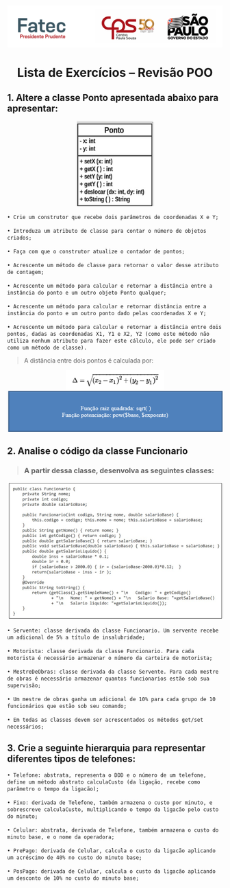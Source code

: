 <div align="center">

<img src = "img/logo.png">
<h1> Lista de Exercícios – Revisão POO </h1>

</div>



## 1. Altere a classe Ponto apresentada abaixo para apresentar:

<div align="center">

<img src = "img/ponto.png">

</div>
 
    • Crie um construtor que recebe dois parâmetros de coordenadas X e Y;

    • Introduza um atributo de classe para contar o número de objetos criados;

    • Faça com que o construtor atualize o contador de pontos;

    • Acrescente um método de classe para retornar o valor desse atributo de contagem;

    • Acrescente um método para calcular e retornar a distância entre a instância do ponto e um outro objeto Ponto qualquer;

    • Acrescente um método para calcular e retornar distância entre a instância do ponto e um outro ponto dado pelas coordenadas X e Y;

    • Acrescente um método para calcular e retornar a distância entre dois pontos, dadas as coordenadas X1, Y1 e X2, Y2 (como este método não utiliza nenhum atributo para fazer este cálculo, ele pode ser criado como um método de classe).
    
> A distância entre dois pontos é calculada por:

<div align="center">

<img src = "img/calculoDistanciaDoisPontos.png">

</div>
     
<div align="center">

<img src = "img/raizquadrada.png">

</div>
     
## 2. Analise o código da classe Funcionario

> ### A partir dessa classe, desenvolva as seguintes classes:

<div align="center">

<img src = "img/funcionario.png">

</div>

    • Servente: classe derivada da classe Funcionario. Um servente recebe um adicional de 5% a título de insalubridade;

    • Motorista: classe derivada da classe Funcionario. Para cada motorista é necessário armazenar o número da carteira de motorista;

    • MestreDeObras: classe derivada da classe Servente. Para cada mestre de obras é necessário armazenar quantos funcionarios estão sob sua supervisão; 

    • Um mestre de obras ganha um adicional de 10% para cada grupo de 10 funcionários que estão sob seu comando;

    • Em todas as classes devem ser acrescentados os métodos get/set necessários;

## 3. Crie a seguinte hierarquia para representar diferentes tipos de telefones:
>

    • Telefone: abstrata, representa o DDD e o número de um telefone, define um método abstrato calculaCusto (da ligação, recebe como parâmetro o tempo da ligacão);

    • Fixo: derivada de Telefone, também armazena o custo por minuto, e sobrescreve calculaCusto, multiplicando o tempo da ligacão pelo custo do minuto;

    • Celular: abstrata, derivada de Telefone, também armazena o custo do minuto base, e o nome da operadora;

    • PrePago: derivada de Celular, calcula o custo da ligacão aplicando um acréscimo de 40% no custo do minuto base;

    • PosPago: derivada de Celular, calcula o custo da ligacão aplicando um desconto de 10% no custo do minuto base;